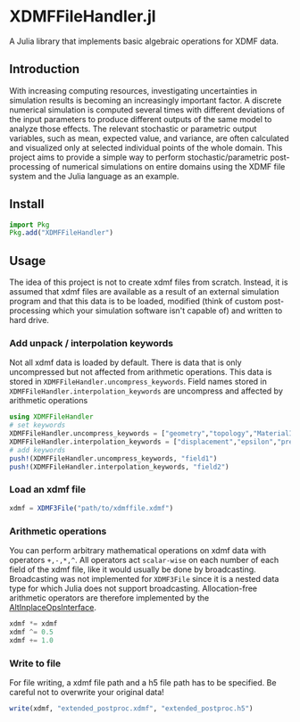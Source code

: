 # XDMFFileHandler.jl

A Julia library that implements basic algebraic operations for XDMF data.

## Introduction

With increasing computing resources, investigating uncertainties in simulation results is becoming an increasingly important factor. A discrete numerical simulation is computed several times with different deviations of the input parameters to produce different outputs of the same model to analyze those effects. The relevant stochastic or parametric output variables, such as mean, expected value, and variance, are often calculated and visualized only at selected individual points of the whole domain. This project aims to provide a simple way to perform stochastic/parametric post-processing of numerical simulations on entire domains using the XDMF file system and the Julia language as an example.

## Install

```julia
import Pkg
Pkg.add("XDMFFileHandler")
```

## Usage

The idea of this project is not to create xdmf files from scratch. Instead, it is assumed that xdmf files are available as a result of an external simulation program and that this data is to be loaded, modified (think of custom post-processing which your simulation software isn't capable of) and written to hard drive.

### Add unpack / interpolation keywords

Not all xdmf data is loaded by default. There is data that is only uncompressed but not affected from arithmetic operations. This data is stored in `XDMFFileHandler.uncompress_keywords`. Field names stored in `XDMFFileHandler.interpolation_keywords` are uncompress and affected by arithmetic operations

```julia
using XDMFFileHandler
# set keywords
XDMFFileHandler.uncompress_keywords = ["geometry","topology","MaterialIDs"]
XDMFFileHandler.interpolation_keywords = ["displacement","epsilon","pressure_interpolated","sigma","temperature_interpolated","temperature"]
# add keywords
push!(XDMFFileHandler.uncompress_keywords, "field1")
push!(XDMFFileHandler.interpolation_keywords, "field2")
```

### Load an xdmf file

```julia
xdmf = XDMF3File("path/to/xdmffile.xdmf")
```

### Arithmetic operations

You can perform arbitrary mathematical operations on xdmf data with operators `+,-,*,^`. All operators act `scalar-wise` on each number of each field of the xdmf file, like it would usually be done by broadcasting. Broadcasting was not implemented for `XDMF3File` since it is a nested data type for which Julia does not support broadcasting. Allocation-free arithmetic operators are therefore implemented by the [AltInplaceOpsInterface](https://github.com/baxmittens/AltInplaceOpsInterface.jl).

```julia
xdmf *= xdmf
xdmf ^= 0.5
xdmf += 1.0
```

### Write to file

For file writing, a xdmf file path and a h5 file path has to be specified. Be careful not to overwrite your original data!

```julia
write(xdmf, "extended_postproc.xdmf", "extended_postproc.h5")
```